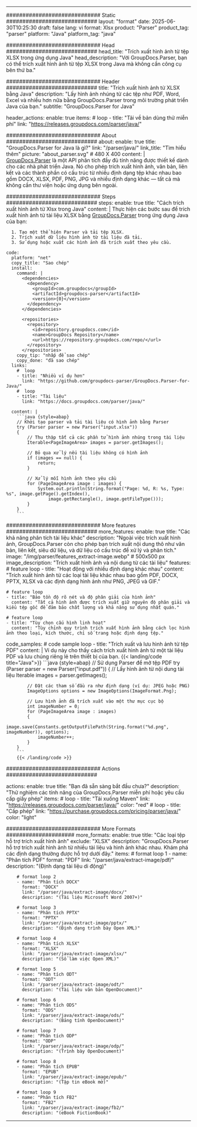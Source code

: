 


---
############################# Static ############################
layout: "format"
date:  2025-06-30T10:25:30
draft: false
lang: vi
format: Xlsx
product: "Parser"
product_tag: "parser"
platform: "Java"
platform_tag: "java"

############################# Head ############################
head_title: "Trích xuất hình ảnh từ tệp XLSX trong ứng dụng Java"
head_description: "Với GroupDocs.Parser, bạn có thể trích xuất hình ảnh từ tệp XLSX trong Java mà không cần công cụ bên thứ ba."

############################# Header ############################
title: "Trích xuất hình ảnh từ XLSX bằng Java" 
description: "Lấy hình ảnh nhúng từ các tệp như PDF, Word, Excel và nhiều hơn nữa bằng GroupDocs.Parser trong môi trường phát triển Java của bạn."
subtitle: "GroupDocs.Parser for Java" 

header_actions:
  enable: true
  items:
    #  loop
    - title: "Tải về bản dùng thử miễn phí"
      link: "https://releases.groupdocs.com/parser/java/"
      
############################# About ############################
about:
    enable: true
    title: "GroupDocs.Parser for Java là gì?"
    link: "/parser/java/"
    link_title: "Tìm hiểu thêm"
    picture: "about_parser.svg" # 480 X 400
    content: |
       [GroupDocs.Parser](/parser/java/) là một API phân tích đầy đủ tính năng được thiết kế dành cho các nhà phát triển Java. Nó cho phép trích xuất hình ảnh, văn bản, liên kết và các thành phần có cấu trúc từ nhiều định dạng tệp khác nhau bao gồm DOCX, XLSX, PDF, PNG, JPG và nhiều định dạng khác — tất cả mà không cần thư viện hoặc ứng dụng bên ngoài.

############################# Steps ############################
steps:
    enable: true
    title: "Cách trích xuất hình ảnh từ Xlsx trong Java"
    content: |
      Thực hiện các bước sau để trích xuất hình ảnh từ tài liệu XLSX bằng [GroupDocs.Parser](/parser/java/) trong ứng dụng Java của bạn:
      
      1. Tạo một thể hiện Parser và tải tệp XLSX.
      2. Trích xuất dữ liệu hình ảnh từ tài liệu đã tải.
      3. Sử dụng hoặc xuất các hình ảnh đã trích xuất theo yêu cầu.
   
    code:
      platform: "net"
      copy_title: "Sao chép"
      install:
        command: |
          <dependencies>
            <dependency>
              <groupId>com.groupdocs</groupId>
              <artifactId>groupdocs-parser</artifactId>
              <version>{0}</version>
            </dependency>
          </dependencies>

          <repositories>
            <repository>
              <id>repository.groupdocs.com</id>
              <name>GroupDocs Repository</name>
              <url>https://repository.groupdocs.com/repo/</url>
            </repository>
          </repositories>
        copy_tip: "nhấp để sao chép"
        copy_done: "đã sao chép"
      links:
        #  loop
        - title: "Nhiều ví dụ hơn"
          link: "https://github.com/groupdocs-parser/GroupDocs.Parser-for-Java/"
        #  loop
        - title: "Tài liệu"
          link: "https://docs.groupdocs.com/parser/java/"
          
      content: |
        ```java {style=abap}
        // Khởi tạo parser và tải tài liệu có hình ảnh bằng Parser
        try (Parser parser = new Parser("input.xlsx"))
        {
            // Thu thập tất cả các phần tử hình ảnh nhúng trong tài liệu
            Iterable<PageImageArea> images = parser.getImages();

            // Bỏ qua xử lý nếu tài liệu không có hình ảnh
            if (images == null) {
                return;
            }

            // Xử lý mỗi hình ảnh theo yêu cầu
            for (PageImageArea image : images) {
                System.out.println(String.format("Page: %d, R: %s, Type: %s", image.getPage().getIndex(), 
                    image.getRectangle(), image.getFileType()));
            }
        }
        ```            

############################# More features ############################
more_features:
  enable: true
  title: "Các khả năng phân tích tài liệu khác"
  description: "Ngoài việc trích xuất hình ảnh, GroupDocs.Parser còn cho phép bạn trích xuất nội dung thô như văn bản, liên kết, siêu dữ liệu, và dữ liệu có cấu trúc để xử lý và phân tích."
  image: "/img/parser/features_extract-image.webp" # 500x500 px
  image_description: "Trích xuất hình ảnh và nội dung từ các tài liệu"
  features:
    # feature loop
    - title: "Hoạt động với nhiều định dạng khác nhau"
      content: "Trích xuất hình ảnh từ các loại tài liệu khác nhau bao gồm PDF, DOCX, PPTX, XLSX và các định dạng hình ảnh như PNG, JPEG và GIF."

    # feature loop
    - title: "Bảo tồn độ rõ nét và độ phân giải của hình ảnh"
      content: "Tất cả hình ảnh được trích xuất giữ nguyên độ phân giải và kiểu tệp gốc để đảm bảo chất lượng và khả năng sử dụng nhất quán."

    # feature loop
    - title: "Tùy chọn cấu hình linh hoạt"
      content: "Tùy chỉnh quy trình trích xuất hình ảnh bằng cách lọc hình ảnh theo loại, kích thước, chỉ số trang hoặc định dạng tệp."
      
  code_samples:
    # code sample loop
    - title: "Trích xuất và lưu hình ảnh từ tệp PDF"
      content: |
        Ví dụ này cho thấy cách trích xuất hình ảnh từ một tài liệu PDF và lưu chúng riêng lẻ trên thiết bị của bạn.
        {{< landing/code title="Java">}}
        ```java {style=abap}
        //  Sử dụng Parser để mở tệp PDF
        try (Parser parser = new Parser("input.pdf"))
        {
            // Lấy hình ảnh từ nội dung tài liệu
            Iterable<PageImageArea> images = parser.getImages();

            // Đặt các tham số đầu ra như định dạng (ví dụ: JPEG hoặc PNG)
            ImageOptions options = new ImageOptions(ImageFormat.Png);

            // Lưu hình ảnh đã trích xuất vào một thư mục cục bộ
            int imageNumber = 0;
            for (PageImageArea image : images)
            {
                image.save(Constants.getOutputFilePath(String.format("%d.png", imageNumber)), options);
                imageNumber++;
            }
        }
        ```
        {{< /landing/code >}}


############################# Actions ############################

actions:
  enable: true
  title: "Bạn đã sẵn sàng bắt đầu chưa?"
  description: "Thử nghiệm các tính năng của GroupDocs.Parser miễn phí hoặc yêu cầu cấp giấy phép"
  items:
    #  loop
    - title: "Tải xuống Maven"
      link: "https://releases.groupdocs.com/parser/java/"
      color: "red"
        #  loop
    - title: "Cấp phép"
      link: "https://purchase.groupdocs.com/pricing/parser/java/"
      color: "light"


############################# More Formats #####################
more_formats:
    enable: true
    title: "Các loại tệp hỗ trợ trích xuất hình ảnh"
    exclude: "XLSX"
    description: "GroupDocs.Parser hỗ trợ trích xuất hình ảnh từ nhiều tài liệu và hình ảnh khác nhau. Khám phá các định dạng thường được hỗ trợ dưới đây."
    items: 
        # format loop 1
        - name: "Phân tích PDF"
          format: "PDF"
          link: "/parser/java/extract-image/pdf/"
          description: "(Định dạng tài liệu di động)"
          
        # format loop 2
        - name: "Phân tích DOCX"
          format: "DOCX"
          link: "/parser/java/extract-image/docx/"
          description: "(Tài liệu Microsoft Word 2007+)"
          
        # format loop 3
        - name: "Phân tích PPTX"
          format: "PPTX"
          link: "/parser/java/extract-image/pptx/"
          description: "(Định dạng trình bày Open XML)"
          
        # format loop 4
        - name: "Phân tích XLSX"
          format: "XLSX"
          link: "/parser/java/extract-image/xlsx/"
          description: "(Sổ làm việc Open XML)"
          
        # format loop 5
        - name: "Phân tích ODT"
          format: "ODT"
          link: "/parser/java/extract-image/odt/"
          description: "(Tài liệu văn bản OpenDocument)"
          
        # format loop 6
        - name: "Phân tích ODS"
          format: "ODS"
          link: "/parser/java/extract-image/ods/"
          description: "(Bảng tính OpenDocument)"
          
        # format loop 7
        - name: "Phân tích ODP"
          format: "ODP"
          link: "/parser/java/extract-image/odp/"
          description: "(Trình bày OpenDocument)"
          
        # format loop 8
        - name: "Phân tích EPUB"
          format: "EPUB"
          link: "/parser/java/extract-image/epub/"
          description: "(Tập tin eBook mở)"
          
        # format loop 9
        - name: "Phân tích FB2"
          format: "FB2"
          link: "/parser/java/extract-image/fb2/"
          description: "(eBook FictionBook)"
         
          

---